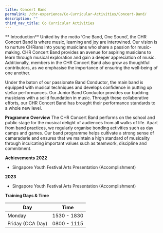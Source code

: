 ```yaml
---
title: Concert Band
permalink: /chr-experience/Co-Curricular-Activities/Concert-Band/
description: ""
third_nav_title: Co Curricular Activities
---
```

** Introduction**
United by the motto ‘One Band, One Sound’, the CHR Concert Band is where music, learning and joy are intertwined. Our vision is to nurture CHRians into young musicians who share a passion for music-making. CHR Concert Band provides an avenue for aspiring musicians to learn through musical exploration and gain a deeper appreciation of music. Additionally, members in the CHR Concert Band also grow as thoughtful contributors, as we emphasise the importance of ensuring the well-being of one another. 

Under the baton of our passionate Band Conductor, the main band is  equipped with musical techniques and develops confidence in putting up stellar performances. Our Junior Band Conductor provides our budding musicians with a solid foundation in music. Through these collaborative efforts, our CHR Concert Band has brought their performance standards to a whole new level. 

**Programme Overview**
The CHR Concert Band performs on the school and public stage for the musical delight of audiences from all walks of life. Apart from band practices, we regularly organise bonding activities such as day camps and games. Our band programme helps cultivate a strong sense of camaraderie and ensures that we maintain a high standard of musicality through inculcating important values such as teamwork, discipline and commitment.

**Achievements**
**2022** <br>
- Singapore Youth Festival Arts Presentation (Accomplishment)

**2023**
- Singapore Youth Festival Arts Presentation (Accomplishment)

**Training Days &amp; Time**

| Day| Time | 
| -------- | -------- | 
| Monday  | 1530 - 1830 | 
| Friday (CCA Day) | 0800 - 1115 |